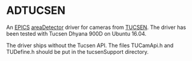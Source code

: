 ADTUCSEN
===========
An 
[EPICS](http://www.aps.anl.gov/epics)
[areaDetector](http://cars.uchicago.edu/software/epics/areaDetector.html)
driver for cameras from 
[TUCSEN](http://www.tucsen.com).
The driver has been tested with Tucsen Dhyana 900D on Ubuntu 16.04.

The driver ships without the Tucsen API. The files TUCamApi.h and TUDefine.h
should be put in the tucsenSupport directory.
